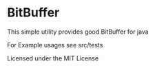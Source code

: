 BitBuffer
=========

This simple utility provides good BitBuffer for java

For Example usages see src/tests

Licensed under the MIT License

